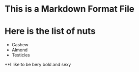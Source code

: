 # This is a Markdown Format File

# Here is the list of nuts
* Cashew
* Almond
* Testicles


**I like to be bery bold and sexy



